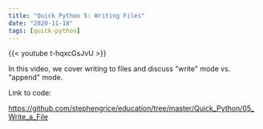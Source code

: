 ```yaml
---
title: "Quick Python 5: Writing Files"
date: "2020-11-18"
tags: [quick-python]
---
```


{{< youtube t-hqxcGsJvU >}}

In this video, we cover writing to files and discuss "write" mode vs. "append" mode. 

Link to code:

<https://github.com/stephengrice/education/tree/master/Quick_Python/05_Write_a_File>